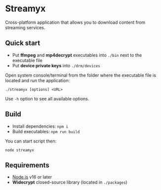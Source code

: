 # Streamyx

Cross-platform application that allows you to download content from streaming services.

## Quick start
- Put **ffmpeg** and **mp4decrypt** executables into `./bin` next to the executable file
- Put **device private keys** into `./drm/devices`

Open system console/terminal from the folder where the executable file is located and run the application:
```
./streamyx [options] <URL>
```

Use `-h` option to see all available options.

## Build
- Install dependencies: `npm i`
- Build executables: `npm run build`

You can start script then:
```
node streamyx
```

## Requirements
- [Node.js](https://nodejs.org) v16 or later
- **Widecrypt** closed-source library (located in `./packages`)

